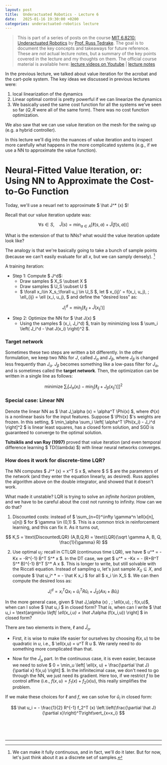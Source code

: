 ```yaml
---
layout: post
title:  Underactuated Robotics - Lecture 6
date:   2025-01-16 19:30:00 +0200
categories: underactuated-robotics lecture
---
```

<script type="text/javascript" id="MathJax-script" async src="https://cdn.jsdelivr.net/npm/mathjax@3/es5/tex-svg.js"></script>
<script>
  MathJax = {
    tex: {
      inlineMath: [['$', '$']]
    }
  };
</script>

> This is part of a series of posts on the course [MIT 6.8210: Underactuated Robotics](https://underactuated.csail.mit.edu/Spring2024/index.html) by [Prof. Russ Tedrake](https://locomotion.csail.mit.edu/russt.html). The goal is to document the key concepts and takeaways for future reference. These are <i>not</i> actual lecture notes, but a summary of the key points covered in the lecture and my thoughts on them. The official course material is available here: [lecture videos on Youtube](https://www.youtube.com/playlist?list=PLkx8KyIQkMfU5szP43GlE_S1QGSPQfL9s) \| [lecture notes](https://underactuated.csail.mit.edu)

In the previous lecture, we talked about value iteration for the acrobat and the cart-pole system. The key ideas we discussed in previous lectures were:

1. local linearization of the dynamics
2. Linear optimal control is pretty powerful if we can linearize the dynamics
3. We basically used the same cost function for all the systems we've seen so far ($Q,R$ were all of the same form). There was no cost function optimization.

We also saw that we can use value iteration on the mesh for the swing up (e.g. a hybrid controller).

In this lecture we'll dig into the nuances of value iteration and to inspect more carefully what happens in the more complicated systems (e.g., if we use a NN to approximate the value function).

# Neural-Fitted Value Iteration, or: Using NN to Approximate the Cost-to-Go Function

Today, we'll use a neuarl net to approximate $ \hat J^* (x) $! 

Recall that our value iteration update was:

$$ \forall s\in S, \quad \hat J(s) = \min_{a\in A} \left[ \ell(s,a) + \hat J(f(s,a)) \right] $$ 

What is the extension of that to NNs? what would the value iteration update look like?

The analogy is that we're basically going to take a bunch of sample points (because we can't easily evaluate for all $x$, but we can samply densely). [^1]

A training iteration:

- Step 1: Compute $ J^d$:
  - Draw samples $ X_S \subset X $
  - Draw samples $ U_S \subset U $
  - $ \forall x_i\in X_s,\;\forall u_j \in U_S $, let $ x_{ij}' = f(x_i, u_j), \; \ell_{ij} = \ell (x_i, u_j), $ and define the "desired loss" as:

$$ J_i^d = \min_{j} \left[ \ell_{ij} + \hat J(x_{ij}') \right] $$ 

- Step 2: Optimize the NN for $ \hat J(x) $
  - Using the samples $ (x_i, J_i^d) $, train by minimizing loss $ \sum_i \left( J_i^d - \hat J(x_i) \right)^2 $.

### Target network
Sometimes these two steps are written a bit differently. In the other formulation, we keep two NNs for $J$, called $J_\alpha$ and $J_\beta$, where $J_\beta$ is changed less frequently than $J_\alpha$. $J_\beta$ becomes something like a low-pass filter for $J_\alpha$, and is sometimes called the **target network**. Then, the optimization can be written in a single line as follows:

$$ \text{minimize  } \sum_i \left[ J_\alpha (x_i) - \min_j \left[ \ell_{ij} + J_\beta (x_{ij}') \right] \right]^2 $$

### Special case: Linear NN

Denote the linear NN as $ \hat J_\alpha (x) = \alpha^T \Phi(x) $, where $\Phi(x)$ is a nonlinear basis for the input features. Suppose $ \Phi(x) $'s weights are frozen. In this setting, $ \min_\alpha \sum_i \left[ \alpha^T \Phi(x_i) - J_i^d \right]^2 $ is linear least squares, has a closed form solution, and SGD is guaranteed to converge to the optimal solution.

**Tsitsiklis and van Ray (1997)** proved that value iteration (and even temporal difference learning $ TD(\lambda) $) with linear neural networks converges.

### How does it work for discrete-time LQR?

The NN computes $ J^* (x) = x^T S x $, where $ S $ are the parameters of the network (and they enter the equation linearly, as desired). Russ applies the algorithm above on the double integrator, and showed that it doesn't work. 

What made it unstable? LQR is trying to solve an *infinite horizon* problem, and we have to be careful about the cost not running to infinity.
How can we do that?

1. Discounted costs: instead of $ \sum_{n=0}^\infty \gamma^n \ell(x[n], u[n]) $ for $ \gamma \in (0,1) $. This is a common trick in reinforcement learning, and this can fix it. As it turns out,

$$ K,S = \text{DiscountedLQR} (A,B,Q,R) = \text{LQR}(\sqrt \gamma A, B, Q, \frac{1}{\gamma} R) $$

2. Use optimal $u_j$: recall in CTLQR (continuous time LQR), we have $ u^* = -Kx = -R^{-1} B^T S^* x $. In the DT case, we get $ u^* = -Kx = - (R+B^T S^* B)^{-1} B^T S^* A x $. This is longer to write, but still solvable with the Riccati equation. Instead of sampling $u$, let's just sample $X_S \subseteq X$, and compute $ \hat u_i^ * = - \hat K x_i $ for all $ x_i \in X_S $. We can then compute the desired loss as:

$$ J^d_i = x_i ^T Q x_i + \hat u_i ^ T R \hat u_i  + \hat J_S (Ax_i + B \hat u_i) $$ 

In the more general case, given $ \hat J_\alpha (x) , \; \ell(x,u), \; f(x,u)$, when can I solve $ \hat u_i $ in closed form? That is, when can I write $ \hat u_i = \text{argmin}_u \left[ \ell(x_i,u) + \hat J_\alpha (f(x_i,u)) \right] $ in closed form? 

There are two elements in there, $\ell$ and $\hat J_\alpha$. 

- First, it is wise to make life easier for ourselves by choosing $\ell(x,u)$ to be quadratic in $u$, i.e., $ \ell(x,u) = u^T R u $. We rarely need to do something more complicated than that. 

- Now for the $\hat J_\alpha$ part. In the continuous case, it is even easier, because we need to solve $ 0 = \min_u \left[ \ell(x, u) + \frac{\partial \hat J}{\partial x} f(x,u) \right] $. In the infinitecimal case, we don't need to go through the NN, we just need its gradient. Here too, if we restrict $f$ to be control affine (i.e., $f(x,u) = f_1 (x) + f_2 (x) u$), this really simplifies the problem. 

If we make these choices for $\ell$ and $f$, we can solve for $\hat u_i$ in closed form:

$$ \hat u_i = - \frac{1}{2} R^{-1} f_2^T (x) \left.\left(\frac{\partial \hat J}{\partial x}\right)^T\right\vert_{x=x_i}  $$



<br><br><br>

---

[^1]: We can make it fully continuous, and in fact, we'll do it later. But for now, let's just think about it as a discrete set of samples.
